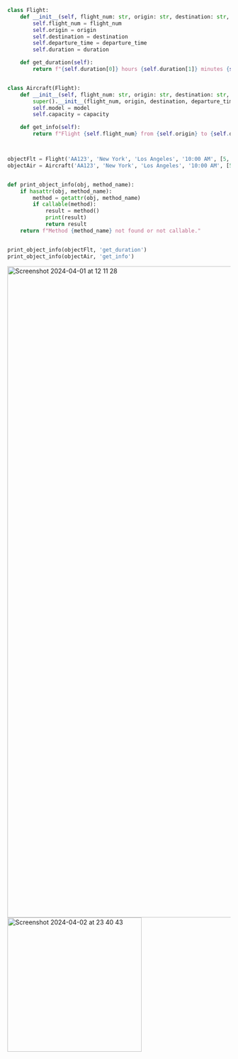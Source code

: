 ```py
class Flight:
    def __init__(self, flight_num: str, origin: str, destination: str, departure_time: str, duration: list[int]):
        self.flight_num = flight_num
        self.origin = origin
        self.destination = destination
        self.departure_time = departure_time
        self.duration = duration

    def get_duration(self):
        return f"{self.duration[0]} hours {self.duration[1]} minutes {self.duration[2]} seconds"


class Aircraft(Flight):
    def __init__(self, flight_num: str, origin: str, destination: str, departure_time: str, duration: list[int], model: str, capacity: int):
        super().__init__(flight_num, origin, destination, departure_time, duration)
        self.model = model
        self.capacity = capacity

    def get_info(self):
        return f"Flight {self.flight_num} from {self.origin} to {self.destination} departs at {self.departure_time}. Aircraft: {self.model} (Capacity: {self.capacity})"



objectFlt = Flight('AA123', 'New York', 'Los Angeles', '10:00 AM', [5, 30, 0])
objectAir = Aircraft('AA123', 'New York', 'Los Angeles', '10:00 AM', [5, 30, 0],'BOeing 737', 150)


def print_object_info(obj, method_name):
    if hasattr(obj, method_name):
        method = getattr(obj, method_name)
        if callable(method):
            result = method()
            print(result)
            return result
    return f"Method {method_name} not found or not callable."


print_object_info(objectFlt, 'get_duration')
print_object_info(objectAir, 'get_info')
```
<img width="1470" alt="Screenshot 2024-04-01 at 12 11 28" src="https://github.com/NaomiRozenberg/unit-3-/assets/142605919/6addae49-4c87-43d9-a261-dd93a3f8e7cb">
<img width="303" alt="Screenshot 2024-04-02 at 23 40 43" src="https://github.com/NaomiRozenberg/unit-3-/assets/142605919/9cde2567-02e9-45fd-ab96-01d1db0c8b96">
